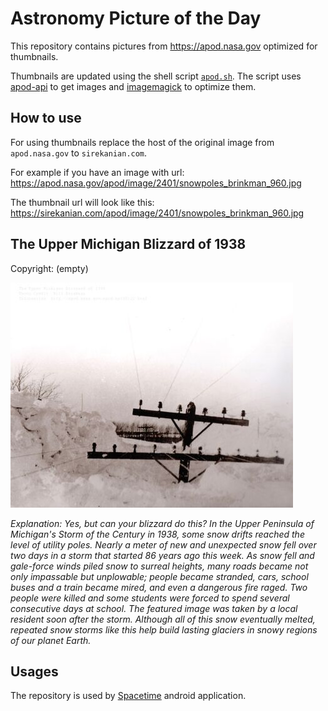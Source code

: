 # Astronomy Picture of the Day

This repository contains pictures from https://apod.nasa.gov optimized for thumbnails.

Thumbnails are updated using the shell script [`apod.sh`](apod.sh). The script
uses [apod-api](https://github.com/nasa/apod-api) to get images and [imagemagick](https://imagemagick.org) to
optimize them.

## How to use

For using thumbnails replace the host of the original image from `apod.nasa.gov` to `sirekanian.com`.

For example if you have an image with url:<br>
https://apod.nasa.gov/apod/image/2401/snowpoles_brinkman_960.jpg

The thumbnail url will look like this:<br>
https://sirekanian.com/apod/image/2401/snowpoles_brinkman_960.jpg

## The Upper Michigan Blizzard of 1938

Copyright: (empty)

[![the picture of the day][1]][2]

_Explanation: Yes, but can your blizzard do this? In the Upper Peninsula of Michigan's Storm of the Century in 1938, some snow drifts reached the level of utility poles. Nearly a meter of new and unexpected snow fell over two days in a storm that started 86 years ago this week.  As snow fell and gale-force winds piled snow to surreal heights, many roads became not only impassable but unplowable; people became stranded, cars, school buses and a train became mired, and even a dangerous fire raged. Two people were killed and some students were forced to spend several consecutive days at school.  The featured image was taken by a local resident soon after the storm. Although all of this snow eventually melted, repeated snow storms like this help build lasting glaciers in snowy regions of our planet Earth._

## Usages

The repository is used by [Spacetime][3] android application.

[1]: image/2401/snowpoles_brinkman_960.jpg

[2]: https://apod.nasa.gov/apod/image/2401/snowpoles_brinkman_960.jpg

[3]: https://github.com/sirekanian/spacetime
